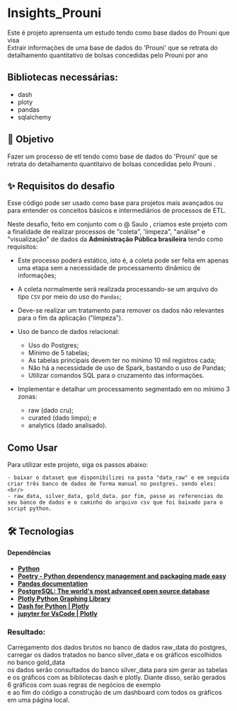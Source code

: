 # Insights_Prouni

Este é projeto aprensenta um estudo tendo como base dados do Prouni que visa <br />
Extrair informações de uma base de dados do 'Prouni' que se retrata do detalhamento quantitativo de bolsas concedidas pelo Prouni por ano



## Bibliotecas necessárias:

- dash
- ploty
- pandas
- sqlalchemy

## 🧐 Objetivo

Fazer um processo de etl tendo como base de dados do 'Prouni' que se retrata do detalhamento quantitaivo de bolsas concedidas pelo Prouni . <br/>

## ✨ Requisitos do desafio

Esse código pode ser usado como base para projetos mais avançados ou para entender os conceitos básicos e intermediários de processos de ETL. <br/>

Neste desafio, feito em conjunto com o @ Saulo , criamos este projeto com a finalidade de realizar processos de "coleta", 'limpeza", "análise" e "visualização" de dados da **Administração Pública brasileira** tendo como requisitos:

-   Este processo poderá estático, isto é, a coleta pode ser feita em apenas uma etapa sem a necessidade de processamento dinâmico de informações;
-   A coleta normalmente será realizada processando-se um arquivo do tipo `CSV` por meio do uso do `Pandas`;
-   Deve-se realizar um tratamento para remover os dados não relevantes para o fim da aplicação ("limpeza").

-   Uso de banco de dados relacional:
    -   Uso do Postgres;
    -   Mínimo de 5 tabelas;
    -   As tabelas principais devem ter no mínimo 10 mil registros cada;
    -   Não há a necessidade de uso de Spark, bastando o uso de Pandas;
    -   Utilizar comandos SQL para o cruzamento das informações.
-   Implementar e detalhar um processamento segmentado em no mínimo 3 zonas:
    -   raw (dado cru);
    -   curated (dado limpo); e
    -   analytics (dado analisado).
## Como Usar

Para utilizar este projeto, siga os passos abaixo:


    - baixar o dataset que disponibilizei na pasta "data_raw" e em seguida criar três banco de dados de forma manual no postgres. sendo eles: <br/>
    - raw_data, silver_data, gold_data. por fim, passe as referencias do seu banco de dados e o caminho do arquivo csv que foi baixado para o script python.

## 🛠 Tecnologias

#### **Dependências**

-   **[Python](https://docs.python.org/pt-br/3/tutorial/index.html)**
-   **[Poetry - Python dependency management and packaging made easy](https://python-poetry.org/)**
-   **[Pandas documentation](https://pandas.pydata.org/pandas-docs/stable/index.html)**
-   **[PostgreSQL: The world's most advanced open source database](https://www.postgresql.org/)**
-   **[Plotly Python Graphing Library](https://plotly.com/python/)**
-   **[Dash for Python | Plotly](https://dash.plotly.com/tutorial)**
-   **[jupyter for VsCode | Plotly](https://www.walissonsilva.com/posts/jupyter-notebook-no-visual-studio-code)**

### Resultado:

Carregamento dos dados brutos no banco de dados raw_data do postgres, carregar os dados tratados no banco silver_data e os gráficos escolhidos no banco gold_data <br/>
os dados serão consultados do banco silver_data para sim gerar as tabelas e os gráficos com as bibliotecas dash e plotly. Diante disso, serão gerados 6 gráficos com suas regras de negócios de exemplo <br/>
e ao fim do código a construção de um dashboard com todos os gráficos em uma página local.

